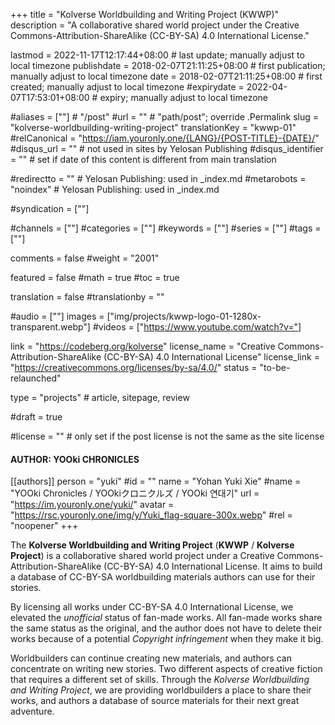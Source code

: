 +++
title = "Kolverse Worldbuilding and Writing Project (KWWP)"
description = "A collaborative shared world project under the Creative Commons-Attribution-ShareAlike (CC-BY-SA) 4.0 International License."

lastmod = 2022-11-17T12:17:44+08:00                 # last update; manually adjust to local timezone
publishdate = 2018-02-07T21:11:25+08:00             # first publication; manually adjust to local timezone
date = 2018-02-07T21:11:25+08:00                    # first created; manually adjust to local timezone
#expirydate = 2022-04-07T17:53:01+08:00              # expiry; manually adjust to local timezone

#aliases = [""]                                        # "/post"
#url = ""                                              # "path/post"; override .Permalink
slug = "kolverse-worldbuilding-writing-project"
translationKey = "kwwp-01"
#relCanonical = "https://iam.youronly.one/{LANG}/{POST-TITLE}-{DATE}/"
#disqus_url = ""                                       # not used in sites by Yelosan Publishing
#disqus_identifier = ""                                # set if date of this content is different from main translation

#redirectto = ""                                       # Yelosan Publishing: used in _index.md
#metarobots = "noindex"                                # Yelosan Publishing: used in _index.md

#syndication = [""]

#channels = [""]
#categories = [""]
#keywords = [""]
#series = [""]
#tags = [""]

comments = false
#weight = "2001"

featured = false
#math = true
#toc = true

translation = false
#translationby = ""

#audio = [""]
images = ["img/projects/kwwp-logo-01-1280x-transparent.webp"]
#videos = ["https://www.youtube.com/watch?v="]

link = "https://codeberg.org/kolverse"
license_name = "Creative Commons-Attribution-ShareAlike (CC-BY-SA) 4.0 International License"
license_link = "https://creativecommons.org/licenses/by-sa/4.0/"
status = "to-be-relaunched"

type = "projects"                                             # article, sitepage, review

#draft = true

#license = ""                                          # only set if the post license is not the same as the site license

#### AUTHOR: YOOki CHRONICLES ####
[[authors]]
  person = "yuki"
  #id = ""
  name = "Yohan Yuki Xie"
  #name = "YOOki Chronicles / YOOkiクロニクルズ / YOOki 연대기"
  url = "https://im.youronly.one/yuki/"
  avatar = "https://rsc.youronly.one/img/y/Yuki_flag-square-300x.webp"
  #rel = "noopener"
+++

The **Kolverse Worldbuilding and Writing Project** (**KWWP** / **Kolverse Project**) is a collaborative shared world project under a Creative Commons-Attribution-ShareAlike (CC-BY-SA) 4.0 International License. It aims to build a database of CC-BY-SA worldbuilding materials authors can use for their stories.

By licensing all works under CC-BY-SA 4.0 International License, we elevated the *unofficial* status of fan-made works. All fan-made works share the same status as the original, and the author does not have to delete their works because of a potential *Copyright infringement* when they make it big.

Worldbuilders can continue creating new materials, and authors can concentrate on writing new stories. Two different aspects of creative fiction that requires a different set of skills. Through the *Kolverse Worldbuilding and Writing Project*, we are providing worldbuilders a place to share their works, and authors a database of source materials for their next great adventure.
